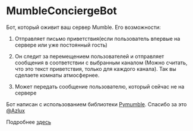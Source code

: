 # MumbleConciergeBot

Бот, который оживит ваш сервер Mumble. Его возможности:

1. Отправляет письмо приветствия(если пользователь впервые на сервере или уже постоянный гость)

2. Он следит за перемещением пользователей и отправляет сообщения в соответствии с выбранным каналом (Можно считать, что это текст приветствия, только для каждого канала). Так вы сделаете комнаты атмосфернее.

3. Может передать сообщение пользователю, который сейчас не на сервере

Бот написан с использованием библиотеки [Pymumble](https://github.com/azlux/pymumble). Спасибо за это [@Azlux](https://github.com/azlux)

Подробнее [здесь](https://github.com/LDelOff/MumbleConciergeBot/wiki)

